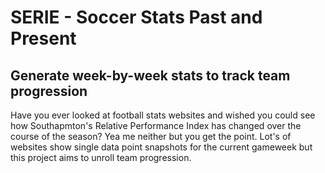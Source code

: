 # SERIE - Soccer Stats Past and Present

## Generate week-by-week stats to track team progression

Have you ever looked at football stats websites and wished you could see how Southapmton's Relative Performance Index has changed over the course of the season? Yea me neither but you get the point. Lot's of websites show single data point snapshots for the current gameweek but this project aims to unroll team progression.
